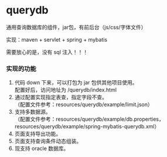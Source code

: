 # querydb
通用查询数据库的组件，jar包，有前后台（js/css/字体文件）

实现：maven + servlet + spring + mybatis

需要放心的是，没有 sql 注入！！！

### 实现的功能
1. 代码 down 下来，可以打包为 jar 包供其他项目使用。
<br> 配置好后，访问地址为 /querydb/index.html
2. 通过配置实现指定表查，指定字段不查。
<br>（配置文件参考：resources/querydb/example/limit.json）
3. 支持多数据源。
<br>（配置文件参考：resources/querydb/example/db.properties，resources/querydb/example/spring-mybatis-querydb.xml）
4. 页面支持导出功能。
5. 页面支持查询条件动态组装。
6. 现支持 oracle 数据库。